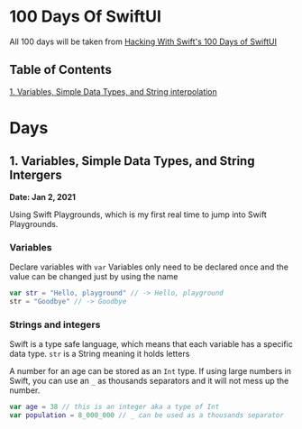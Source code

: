 # 100 Days Of SwiftUI

All 100 days will be taken from [Hacking With Swift's 100 Days of SwiftUI](https://www.hackingwithswift.com/100/swiftui)

## Table of Contents

[1. Variables, Simple Data Types, and String interpolation](#1-variables-simple-data-types-and-string-interpolation)

# Days

## 1. Variables, Simple Data Types, and String Intergers

**Date: Jan 2, 2021**

Using Swift Playgrounds, which is my first real time to jump into Swift Playgrounds.

### Variables

Declare variables with `var`
Variables only need to be declared once and the value can be changed just by using the name

```swift
var str = "Hello, playground" // -> Hello, playground
str = "Goodbye" // -> Goodbye
```

### Strings and integers

Swift is a type safe language, which means that each variable has a specific data type. `str` is a String meaning it holds letters

A number for an age can be stored as an `Int` type. If using large numbers in Swift, you can use an `_` as thousands separators and it will not mess up the number.

``` swift
var age = 38 // this is an integer aka a type of Int
var population = 8_000_000 // _ can be used as a thousands separator
```